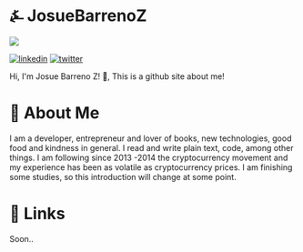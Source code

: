 #  &angzarr; JosueBarrenoZ

![](https://w7.pngwing.com/pngs/802/786/png-transparent-google-account-google-search-customer-service-google-logo-login-button-blue-sphere-car-rental-thumbnail.png)

[![linkedin](https://img.shields.io/badge/linkedin-0A66C2?style=for-the-badge&logo=linkedin&logoColor=white)](https://www.linkedin.com/) [![twitter](https://img.shields.io/badge/twitter-1DA1F2?style=for-the-badge&logo=twitter&logoColor=white)](https://twitter.com/josuebarrenoz)


Hi, I'm Josue Barreno Z! 👋, This is a github site about me!

# 🚀 About Me
I am a developer, entrepreneur and lover of books, new technologies, good food and kindness in general. I read and write plain text, code, among other things. I am following since 2013 -2014 the cryptocurrency movement and my experience has been as volatile as cryptocurrency prices. I am finishing some studies, so this introduction will change at some point.
# 🔗 Links
Soon..
